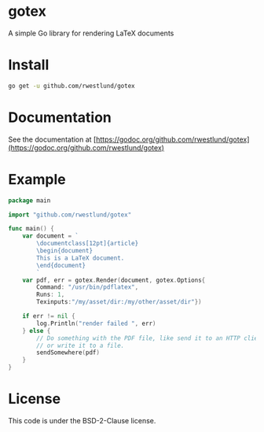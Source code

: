 # gotex
A simple Go library for rendering LaTeX documents

# Install
```bash
go get -u github.com/rwestlund/gotex
```

# Documentation
See the documentation at [https://godoc.org/github.com/rwestlund/gotex](https://godoc.org/github.com/rwestlund/gotex)

# Example
```go
package main

import "github.com/rwestlund/gotex"

func main() {
    var document = `
        \documentclass[12pt]{article}
        \begin{document}
        This is a LaTeX document.
        \end{document}
        `
    var pdf, err = gotex.Render(document, gotex.Options{
        Command: "/usr/bin/pdflatex",
        Runs: 1,
        Texinputs:"/my/asset/dir:/my/other/asset/dir"})

    if err != nil {
        log.Println("render failed ", err)
    } else {
        // Do something with the PDF file, like send it to an HTTP client
        // or write it to a file.
        sendSomewhere(pdf)
    }
}

```

# License
This code is under the BSD-2-Clause license.
